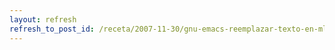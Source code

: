 ```yaml
---
layout: refresh
refresh_to_post_id: /receta/2007-11-30/gnu-emacs-reemplazar-texto-en-mltiples-ficheros
---
```

